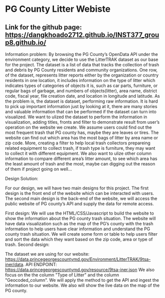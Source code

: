 # PG County Litter Webiste
## Link for the github page: https://dangkhoado2712.github.io/INST377_group8.github.io/



Information problem:
By browsing the PG County’s OpenData API under the environment category, we decide to use the LitterTRAK dataset as our base for the project. The dataset is a list of data that tracks the collection of trash and debris by PG County residents and community organizations. One row, of the dataset, represents litter reports either by the organization or country residents in one location, it includes information on the type of litter which indicates types of categories of objects it is, such as car parts, furniture, or regular bags of garbage, and numbers of objects(litter), area name, district code, fiscal year, file creation date, and location in longitude and latitude. 
As the problem is, the dataset is dataset, performing raw information. It is hard to pick up important information just by looking at it, there are many stories and valuable information that can be performed if the dataset can turn into visualized. We want to ulized the dataset to perform the information in visualization, adding titles, fronts and filter to demonstrate result from user’s operation on the website we create. We assume users could find out the most frequent trash that PG county has, maybe they are leaves or tires. The website can find out which area has the most bags of litter by area name or zip code. More, creating a filter to help local trash collectors prepareing related equipment to collect trash, if trash type is furniture, they may want to collect it with different equipment. We also want to ulize other column information to compare different area’s litter amount, to see which area has the least amount of trash and the most, maybe can digging out the reason of them if project going on well…

Design Solution:

For our design, we will have two main designs for this project. The first design is the front end of the website which can be interacted with users. The second main design is the back-end of the website, we will access the public website of PG county’s API and supply the data for remote access.

First design:
We will use the HTML/CSS/Javascript to build the website to show the information about the PG county trash situation.
The website will have data visualization such as the map of the PG’s county with the trash information to help users have clear information and understand the PG county trash situation.
We will create some form or table to help users filter and sort the data which they want based on the zip code, area or type of trash.
Second design:

The dataset we are using for our website: https://data.princegeorgescountymd.gov/Environment/LitterTRAK/9tsa-iner/data.
API ENDPOINT: https://data.princegeorgescountymd.gov/resource/9tsa-iner.json
We also focus on the the column "Type of Litter" and the column "Geocoded_column".
We will apply the method to get the API and ingest the information to our website. We also will show the live data on the map of the PG county. 

